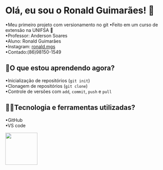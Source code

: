 # Olá, eu sou o Ronald Guimarães! 🤙
 •Meu primeiro projeto com versionamento no git
 •Feito em um curso de extensão na UNIFSA 🚀   
 •Professor: Anderson Soares  
 •Aluno: Ronald Guimarães  
 •Instagram: [ronald.mgs](https://encurtador.com.br/bmGHC)  
 •Contado:(86)98150-1549  
 
 
## 📖**O que estou aprendendo agora?**  
 •Inicialização de repositórios (`git init`)  
 •Clonagem de repositórios (`git clone`)  
 •Controle de versões com `add`, `commit`, `push` e `pull`   

## 👨‍💻Tecnologia e ferramentas utilizadas?
 •GitHub  
 •VS code
 
 <img src="https://github.com/user-attachments/assets/253c9801-f911-4d86-9987-cb54b860ccf8" width="100">
  
 


 
 
 
